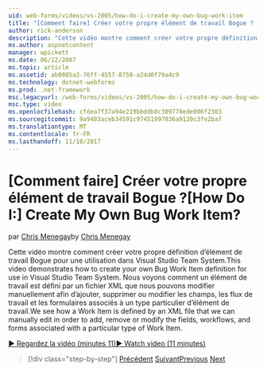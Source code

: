 ```yaml
---
uid: web-forms/videos/vs-2005/how-do-i-create-my-own-bug-work-item
title: "[Comment faire] Créer votre propre élément de travail Bogue ? | Microsoft Docs"
author: rick-anderson
description: "Cette vidéo montre comment créer votre propre définition d’élément de travail Bogue pour une utilisation dans Visual Studio Team System. Nous voir comment un élément de travail est défini par un fichier XML..."
ms.author: aspnetcontent
manager: wpickett
ms.date: 06/12/2007
ms.topic: article
ms.assetid: ab0805a3-76ff-4557-8750-a24d0f79a4c9
ms.technology: dotnet-webforms
ms.prod: .net-framework
msc.legacyurl: /web-forms/videos/vs-2005/how-do-i-create-my-own-bug-work-item
msc.type: video
ms.openlocfilehash: cfdea7f37a94e219bbddb0c309778ede006f2303
ms.sourcegitcommit: 9a9483aceb34591c97451997036a9120c3fe2baf
ms.translationtype: MT
ms.contentlocale: fr-FR
ms.lasthandoff: 11/10/2017
---
```

<a name="how-do-i-create-my-own-bug-work-item"></a><span data-ttu-id="1efe2-105">[Comment faire] Créer votre propre élément de travail Bogue ?</span><span class="sxs-lookup"><span data-stu-id="1efe2-105">[How Do I:] Create My Own Bug Work Item?</span></span>
====================
<span data-ttu-id="1efe2-106">par [Chris Menegay](https://twitter.com/CMenegay)</span><span class="sxs-lookup"><span data-stu-id="1efe2-106">by [Chris Menegay](https://twitter.com/CMenegay)</span></span>

<span data-ttu-id="1efe2-107">Cette vidéo montre comment créer votre propre définition d’élément de travail Bogue pour une utilisation dans Visual Studio Team System.</span><span class="sxs-lookup"><span data-stu-id="1efe2-107">This video demonstrates how to create your own Bug Work Item definition for use in Visual Studio Team System.</span></span> <span data-ttu-id="1efe2-108">Nous voyons comment un élément de travail est défini par un fichier XML que nous pouvons modifier manuellement afin d’ajouter, supprimer ou modifier les champs, les flux de travail et les formulaires associés à un type particulier d’élément de travail.</span><span class="sxs-lookup"><span data-stu-id="1efe2-108">We see how a Work Item is defined by an XML file that we can manually edit in order to add, remove or modify the fields, workflows, and forms associated with a particular type of Work Item.</span></span>

[<span data-ttu-id="1efe2-109">&#9654; Regardez la vidéo (minutes 11)</span><span class="sxs-lookup"><span data-stu-id="1efe2-109">&#9654; Watch video (11 minutes)</span></span>](https://channel9.msdn.com/Blogs/ASP-NET-Site-Videos/how-do-i-create-my-own-bug-work-item)

>[!div class="step-by-step"]
<span data-ttu-id="1efe2-110">[Précédent](how-do-i-integrate-defect-tracking-with-testing.md)
[Suivant](how-do-i-write-code-more-quickly-with-unit-tests.md)</span><span class="sxs-lookup"><span data-stu-id="1efe2-110">[Previous](how-do-i-integrate-defect-tracking-with-testing.md)
[Next](how-do-i-write-code-more-quickly-with-unit-tests.md)</span></span>
